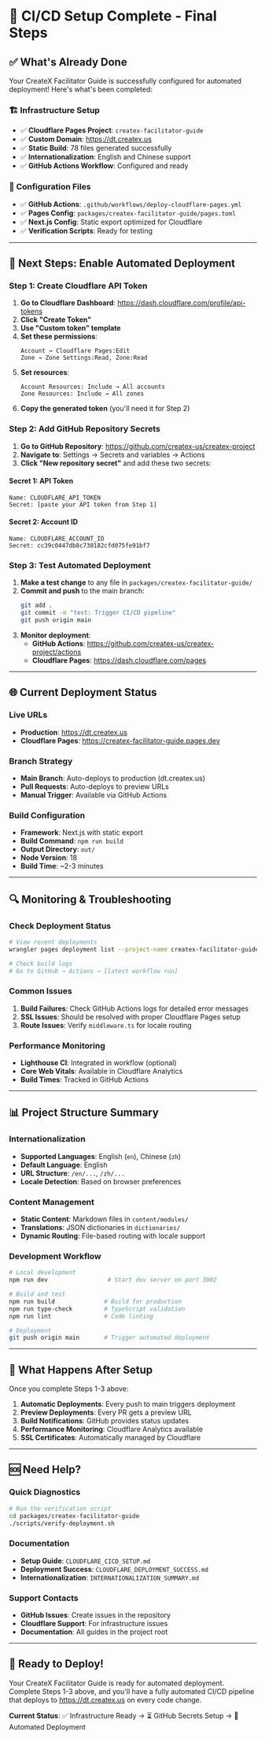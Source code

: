 # 🎉 CI/CD Setup Complete - Final Steps

## ✅ What's Already Done

Your CreateX Facilitator Guide is successfully configured for automated deployment! Here's what's been completed:

### 🏗️ Infrastructure Setup
- ✅ **Cloudflare Pages Project**: `createx-facilitator-guide` 
- ✅ **Custom Domain**: https://dt.createx.us
- ✅ **Static Build**: 78 files generated successfully
- ✅ **Internationalization**: English and Chinese support
- ✅ **GitHub Actions Workflow**: Configured and ready

### 🔧 Configuration Files
- ✅ **GitHub Actions**: `.github/workflows/deploy-cloudflare-pages.yml`
- ✅ **Pages Config**: `packages/createx-facilitator-guide/pages.toml`
- ✅ **Next.js Config**: Static export optimized for Cloudflare
- ✅ **Verification Scripts**: Ready for testing

---

## 🚀 Next Steps: Enable Automated Deployment

### Step 1: Create Cloudflare API Token

1. **Go to Cloudflare Dashboard**: https://dash.cloudflare.com/profile/api-tokens
2. **Click "Create Token"**
3. **Use "Custom token" template**
4. **Set these permissions**:
   ```
   Account → Cloudflare Pages:Edit
   Zone → Zone Settings:Read, Zone:Read
   ```
5. **Set resources**:
   ```
   Account Resources: Include → All accounts
   Zone Resources: Include → All zones
   ```
6. **Copy the generated token** (you'll need it for Step 2)

### Step 2: Add GitHub Repository Secrets

1. **Go to GitHub Repository**: https://github.com/createx-us/createx-project
2. **Navigate to**: Settings → Secrets and variables → Actions
3. **Click "New repository secret"** and add these two secrets:

#### Secret 1: API Token
```
Name: CLOUDFLARE_API_TOKEN
Secret: [paste your API token from Step 1]
```

#### Secret 2: Account ID
```
Name: CLOUDFLARE_ACCOUNT_ID
Secret: cc39c0447db8c730182cfd075fe91bf7
```

### Step 3: Test Automated Deployment

1. **Make a test change** to any file in `packages/createx-facilitator-guide/`
2. **Commit and push** to the main branch:
   ```bash
   git add .
   git commit -m "test: Trigger CI/CD pipeline"
   git push origin main
   ```
3. **Monitor deployment**:
   - **GitHub Actions**: https://github.com/createx-us/createx-project/actions
   - **Cloudflare Pages**: https://dash.cloudflare.com/pages

---

## 🌐 Current Deployment Status

### Live URLs
- **Production**: https://dt.createx.us
- **Cloudflare Pages**: https://createx-facilitator-guide.pages.dev

### Branch Strategy
- **Main Branch**: Auto-deploys to production (dt.createx.us)
- **Pull Requests**: Auto-deploys to preview URLs
- **Manual Trigger**: Available via GitHub Actions

### Build Configuration
- **Framework**: Next.js with static export
- **Build Command**: `npm run build`
- **Output Directory**: `out/`
- **Node Version**: 18
- **Build Time**: ~2-3 minutes

---

## 🔍 Monitoring & Troubleshooting

### Check Deployment Status
```bash
# View recent deployments
wrangler pages deployment list --project-name createx-facilitator-guide

# Check build logs
# Go to GitHub → Actions → [latest workflow run]
```

### Common Issues
1. **Build Failures**: Check GitHub Actions logs for detailed error messages
2. **SSL Issues**: Should be resolved with proper Cloudflare Pages setup
3. **Route Issues**: Verify `middleware.ts` for locale routing

### Performance Monitoring
- **Lighthouse CI**: Integrated in workflow (optional)
- **Core Web Vitals**: Available in Cloudflare Analytics
- **Build Times**: Tracked in GitHub Actions

---

## 📊 Project Structure Summary

### Internationalization
- **Supported Languages**: English (`en`), Chinese (`zh`)
- **Default Language**: English
- **URL Structure**: `/en/...`, `/zh/...`
- **Locale Detection**: Based on browser preferences

### Content Management
- **Static Content**: Markdown files in `content/modules/`
- **Translations**: JSON dictionaries in `dictionaries/`
- **Dynamic Routing**: File-based routing with locale support

### Development Workflow
```bash
# Local development
npm run dev                 # Start dev server on port 3002

# Build and test
npm run build              # Build for production
npm run type-check         # TypeScript validation
npm run lint               # Code linting

# Deployment
git push origin main       # Trigger automated deployment
```

---

## 🎯 What Happens After Setup

Once you complete Steps 1-3 above:

1. **Automatic Deployments**: Every push to main triggers deployment
2. **Preview Deployments**: Every PR gets a preview URL
3. **Build Notifications**: GitHub provides status updates
4. **Performance Monitoring**: Cloudflare Analytics available
5. **SSL Certificates**: Automatically managed by Cloudflare

---

## 🆘 Need Help?

### Quick Diagnostics
```bash
# Run the verification script
cd packages/createx-facilitator-guide
./scripts/verify-deployment.sh
```

### Documentation
- **Setup Guide**: `CLOUDFLARE_CICD_SETUP.md`
- **Deployment Success**: `CLOUDFLARE_DEPLOYMENT_SUCCESS.md`
- **Internationalization**: `INTERNATIONALIZATION_SUMMARY.md`

### Support Contacts
- **GitHub Issues**: Create issues in the repository
- **Cloudflare Support**: For infrastructure issues
- **Documentation**: All guides in the project root

---

## 🏁 Ready to Deploy!

Your CreateX Facilitator Guide is ready for automated deployment. Complete Steps 1-3 above, and you'll have a fully automated CI/CD pipeline that deploys to https://dt.createx.us on every code change.

**Current Status**: ✅ Infrastructure Ready → ⏳ GitHub Secrets Setup → 🚀 Automated Deployment

